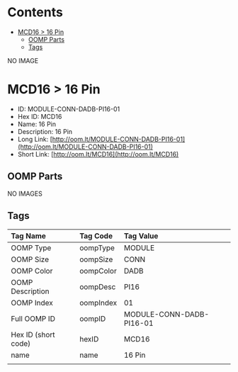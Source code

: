 



Contents
========

* [MCD16 > 16 Pin](#mcd16--16-pin)
	* [OOMP Parts](#oomp-parts)
	* [Tags](#tags)
  
NO IMAGE  
# MCD16 > 16 Pin

- ID: MODULE-CONN-DADB-PI16-01
- Hex ID: MCD16
- Name: 16 Pin
- Description: 16 Pin
- Long Link: [http://oom.lt/MODULE-CONN-DADB-PI16-01](http://oom.lt/MODULE-CONN-DADB-PI16-01)
- Short Link: [http://oom.lt/MCD16](http://oom.lt/MCD16)

## OOMP Parts
  
NO IMAGES  
## Tags
  

|Tag Name|Tag Code|Tag Value|
| :--- | :--- | :--- |
|OOMP Type|oompType|MODULE|
|OOMP Size|oompSize|CONN|
|OOMP Color|oompColor|DADB|
|OOMP Description|oompDesc|PI16|
|OOMP Index|oompIndex|01|
|Full OOMP ID|oompID|MODULE-CONN-DADB-PI16-01|
|Hex ID (short code)|hexID|MCD16|
|name|name|16 Pin|
||||

